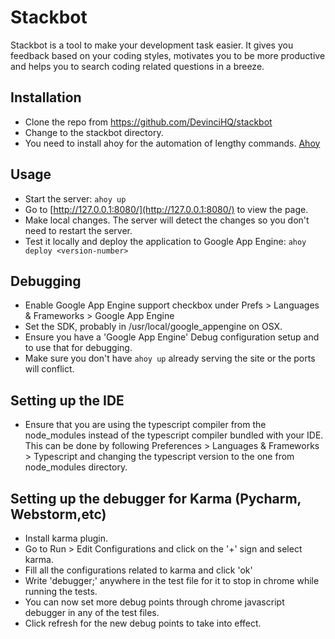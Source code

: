 # Stackbot

Stackbot is a tool to make your development task easier. It gives you feedback based on your coding styles,
motivates you to be more productive and helps you to search coding related questions in a breeze.

## Installation

* Clone the repo from https://github.com/DevinciHQ/stackbot
* Change to the stackbot directory.
* You need to install ahoy for the automation of lengthy commands. [Ahoy](https://github.com/DevinciHQ/ahoy)

## Usage

* Start the server: `ahoy up`
* Go to [http://127.0.0.1:8080/](http://127.0.0.1:8080/) to view the page.
* Make local changes. The server will detect the changes so you don't need to restart the server.
* Test it locally and deploy the application to Google App Engine: `ahoy deploy <version-number>`


## Debugging

* Enable Google App Engine support checkbox under Prefs > Languages & Frameworks > Google App Engine
* Set the SDK, probably in /usr/local/google_appengine on OSX.
* Ensure you have a 'Google App Engine' Debug configuration setup and to use that for debugging.
* Make sure you don't have `ahoy up` already serving the site or the ports will conflict.

## Setting up the IDE

* Ensure that you are using the typescript compiler from the node_modules instead of the typescript compiler bundled with your IDE. This can be done by following Preferences > Languages & Frameworks > Typescript and changing the typescript version to the one from node_modules directory.

## Setting up the debugger for Karma (Pycharm, Webstorm,etc)

* Install karma plugin.
* Go to Run > Edit Configurations and click on the '+' sign and select karma.
* Fill all the configurations related to karma and click 'ok'
* Write 'debugger;' anywhere in the test file for it to stop in chrome while running the tests.
* You can now set more debug points through chrome javascript debugger in any of the test files.
* Click refresh for the new debug points to take into effect.
